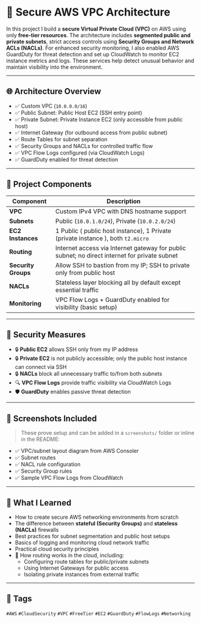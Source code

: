 
# 🔐 Secure AWS VPC Architecture 

In this project I  build a **secure Virtual Private Cloud (VPC)** on AWS using only **free-tier resources**. The architecture includes **segmented public and private subnets**, strict access controls using **Security Groups and Network ACLs (NACLs)**. For enhanced security monitoring, I also enabled AWS GuardDuty for threat detection and set up CloudWatch to monitor EC2 instance metrics and logs. These services help detect unusual behavior and maintain visibility into the environment.

---

## 🌐 Architecture Overview

- ✅ Custom VPC (`10.0.0.0/16`)
- ✅ Public Subnet: Public Host EC2 (SSH entry point)
- ✅ Private Subnet: Private Instance EC2 (only accessible from public host)
- ✅ Internet Gateway (for outbound access from public subnet)
- ✅ Route Tables for subnet separation
- ✅ Security Groups and NACLs for controlled traffic flow
- ✅ VPC Flow Logs configured (via CloudWatch Logs)
- ✅ GuardDuty enabled for threat detection 

---

## 🧱 Project Components

| Component         | Description |
|------------------|-------------|
| **VPC**          | Custom IPv4 VPC with DNS hostname support |
| **Subnets**      | Public (`10.0.1.0/24`), Private (`10.0.2.0/24`) |
| **EC2 Instances**| 1 Public ( public host instance), 1 Private (private instance ), both `t2.micro` |
| **Routing**      | Internet access via Internet gateway for public subnet; no direct internet for private subnet |
| **Security Groups** | Allow SSH to bastion from my IP; SSH to private only from public host |
| **NACLs**        | Stateless layer blocking all by default except essential traffic |
| **Monitoring**   | VPC Flow Logs + GuardDuty enabled for visibility (basic setup) |

---

## 🔐 Security Measures

- 🔒 **Public EC2** allows SSH only from my IP address
- 🔒 **Private EC2** is not publicly accessible; only the public host instance can connect via SSH
- 🔒 **NACLs** block all unnecessary traffic to/from both subnets
- 🔍 **VPC Flow Logs** provide traffic visibility via CloudWatch Logs
- 🛡️ **GuardDuty** enables passive threat detection 

---

## 📸 Screenshots Included

> These prove setup and can be added in a `screenshots/` folder or inline in the README:

- ✅ VPC/subnet layout diagram from AWS Consoler
- ✅ Subnet routes
- ✅ NACL rule configuration
- ✅ Security Group rules
- ✅ Sample VPC Flow Logs from CloudWatch

---

## 📘 What I Learned

- How to create secure AWS networking environments from scratch
- The difference between **stateful (Security Groups)** and **stateless (NACLs)** firewalls
- Best practices for subnet segmentation and public host setups
- Basics of logging and monitoring cloud network traffic
- Practical cloud security principles
- 🧭 How routing works in the cloud, including:
     - Configuring route tables for public/private subnets
     - Using Internet Gateways for public access
     - Isolating private instances from external traffic


---

## 📌 Tags

`#AWS` `#CloudSecurity` `#VPC`  `#FreeTier` `#EC2` `#GuardDuty` `#FlowLogs` `#Networking`




